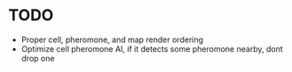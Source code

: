 # TODO

- Proper cell, pheromone, and map render ordering
- Optimize cell pheromone AI, if it detects some pheromone nearby, dont drop one